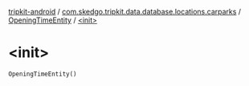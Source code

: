 [tripkit-android](../../index.md) / [com.skedgo.tripkit.data.database.locations.carparks](../index.md) / [OpeningTimeEntity](index.md) / [&lt;init&gt;](./-init-.md)

# &lt;init&gt;

`OpeningTimeEntity()`